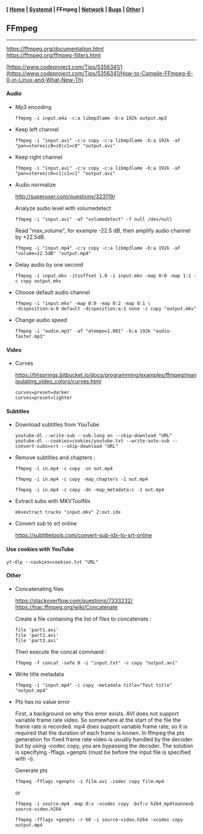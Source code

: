**[ [Home](00-Home.html) | [Systemd](01-Systemd.html) | FFmpeg | [Network](03-Network.html) | [Bugs](04-Bugs.html) | [Other](99-Other.html) ]**

## FFmpeg

---

https://ffmpeg.org/documentation.html  
https://ffmpeg.org/ffmpeg-filters.html  

[https://www.codeproject.com/Tips/5356341/](https://www.codeproject.com/Tips/5356341/How-to-Compile-FFmpeg-6-0-in-Linux-and-What-New-Th)  



#### Audio

* Mp3 encoding

    ```
    ffmpeg -i input.m4a -c:a libmp3lame -b:a 192k output.mp3
    ```
* Keep left channel
    ```
    ffmpeg -i "input.avi" -c:v copy -c:a libmp3lame -b:a 192k -af "pan=stereo|c0=c0|c1=c0" "output.avi"
    ```
* Keep right channel
    ```
    ffmpeg -i "input.avi" -c:v copy -c:a libmp3lame -b:a 192k -af "pan=stereo|c0=c1|c1=c1" "output.avi"
    ```
* Audio normalize

    http://superuser.com/questions/323119/

    Analyze audio level with volumedetect
    
    ```
    ffmpeg -i "input.avi" -af "volumedetect" -f null /dev/null
    ```
    
    Read "max_volume", for example -22.5 dB, then amplify audio channel by +22.5dB.
    
    ```
    ffmpeg -i "input.mp4" -c:v copy -c:a libmp3lame -b:a 192k -af "volume=22.5dB" "output.mp4"
    ```
    
* Delay audio by one second

    ```
    ffmpeg -i input.mkv -itsoffset 1.0 -i input.mkv -map 0:0 -map 1:1 -c copy output.mkv
    ```
    
* Choose default audio channel

    ```
    ffmpeg -i "input.mkv" -map 0:0 -map 0:2 -map 0:1 \
    -disposition:a:0 default -disposition:a:1 none -c copy "output.mkv"
    ```
    
* Change audio speed

    ```
    ffmpeg -i "audio.mp3" -af "atempo=1.001" -b:a 192k "audio-faster.mp3"
    ```



#### Video

* Curves
    
    https://hhsprings.bitbucket.io/docs/programming/examples/ffmpeg/manipulating_video_colors/curves.html
    
    ```
    curves=preset=darker
    curves=preset=lighter
    ```



#### Subtitles

* Download subtitles from YouTube
    ```
    youtube-dl --write-sub --sub-lang en --skip-download "URL"
    youtube-dl --cookies=cookies/youtube.txt --write-auto-sub --convert-subs=srt --skip-download "URL"
    ```
* Remove subtitles and chapters :
    ```
    ffmpeg -i in.mp4 -c copy -sn out.mp4
    ```
    ```
    ffmpeg -i in.mp4 -c copy -map_chapters -1 out.mp4
    ```
    ```
    ffmpeg -i in.mp4 -c copy -dn -map_metadata:c -1 out.mp4
    ```
* Extract subs with MKVToolNix
    ```
    mkvextract tracks "input.mkv" 2:out.idx
    ```
* Convert sub to srt online

    https://subtitletools.com/convert-sub-idx-to-srt-online



#### Use cookies with YouTube

    yt-dlp --cookies=cookies.txt "URL"



#### Other

* Concatenating files
    
    https://stackoverflow.com/questions/7333232/  
    https://trac.ffmpeg.org/wiki/Concatenate

    Create a file containing the list of files to concatenate :
    
    ```
    file 'part1.avi'
    file 'part2.avi'
    file 'part3.avi'
    ``` 

    Then execute the concat command :

    ```
    ffmpeg -f concat -safe 0 -i "input.txt" -c copy "output.avi"
    ```

* Write title metadata
    
    ```
    ffmpeg -i "input.mp4" -c copy -metadata title="Test title" "output.mp4"
    ```

* Pts has no value error

    First, a background on why this error exists.
    AVI does not support variable frame rate video.
    So somewhere at the start of the file the frame rate is recorded.
    mp4 does support variable frame rate, so it is required that
    the duration of each frame is known. In ffmpeg the pts generation
    for fixed frame rate video is usually handled by the decoder.
    but by using -codec copy, you are bypassing the decoder.
    The solution is specifying -fflags +genpts (must be before
    the input file is specified with -i).

    Generate pts
    ```
    ffmpeg -fflags +genpts -i film.avi -codec copy film.mp4
    ```
    or
    ```
    ffmpeg -i source.mp4 -map 0:v -vcodec copy -bsf:v h264_mp4toannexb source-video.h264

    ffmpeg -fflags +genpts -r 60 -i source-video.h264 -vcodec copy output.mp4
    ```



<!--

* Obtenir des informations sur le fichier

    ffprobe -v quiet -show_format -show_streams "input.avi"

* Créer un extrait de 1 min à partir de 2 min du début

    ffmpeg -ss 00:02:00 -i "input.avi" -t 00:01:00 -c copy "output.avi"

* Copier un extrait de 1 min avec uniquement la vidéo

    ffmpeg -ss 00:02:00 -i "input.avi" -t 00:01:00 -map 0:0 -c copy "output.avi"

* Copier un extrait de 1 min avec uniquement l'audio

    ffmpeg -ss 00:02:00  -i "input.avi" -t 00:01:00 -map 0:1 -c copy "output.avi"

#### Audio

* Filtrer l'audio :

    ffmpeg -i "input.mp4" -c:v copy -af "highpass=f=100" "output.mp4"

#### Images

    On peut modifier les options de VLC pour qu'il utilise une numérotation séquencielle.
    Dans Options/Préférences, Video, cocher la case "Numérotation séquentielle".

* 2x2 images, chacune de 333px de large :

    ffmpeg -i "vlcsnap-%05d.png" -vf "scale=333:-1,tile=2x2" "output.png"

* 3x3 images, chacune de 111px de large :

    ffmpeg -i "vlcsnap-%05d.png" -vf "scale=111:-1,tile=3x3" "output.png"

    "%05d" signifie, un nombre de 5 chiffres, par exemple vlcsnap-00001.png.

    A noter que les images doivent être consécutives,
    exemple pic-001.png, pic-002.png, pic-003.png etc...

* Créer automatiquement à partir d'une série de captures d'écran :

    ffmpeg -i "input.avi" -frames 1 -vf "select=not(mod(n\,7600)),scale=111:-1,tile=4x4" "output.png"

#### Other

* Créer une capture d'écran toutes les 5 minutes :

    ffmpeg -i "input.avi" -vf fps=1/300 "pic-%03d.png"

    (300 = 5 x 60 secondes)

* Appliquer le même traitement sur une série d'images :

    ffmpeg -y -i "input-%03d.png" -vf "scale=666:-1" "output-%03d.png"

* Concatenating files

    concat VOB files      
    copy /b *.vob output.vob
    cat file*.vob > Allfiles.vob

* Enregistrer un flux en direct

    ffmpeg -i http://live.francetv.fr/simulcast/France_3/hls_v1/index.m3u8 \
    -bsf:a aac_adtstoasc -c:a copy -c:v copy output.mp4

* Utiliser un preset

    ffmpeg -i "input.mp4" -preset ultrafast -crf 18 "output.mp4"
    ffmpeg -i "input.mp4" -preset slow -crf 18 "output.mp4"

    Le preset détermine la compression et par conséquent la qualité et la taille du fichier.
    La valeur par défaut est "médium". Les valeurs plus rapides sont fast, faster, veryfast,
    superfast, ultrafast. Les valeurs plus lents sont, slow, slower, veryslow, placebo.

* Upscale and unsharp with default values :

    ffmpeg -i input.mp4 -vf "scale=640:480:flags=lanczos,unsharp" output.mp4
    ffmpeg -i input.mp4 -vf "scale=640:480,unsharp" -sws_flags lanczos output.mp4

    For downscaling use Lanczosresize only
    For upscaling use Bicubicresize with 0.45 to 0.6 sharpening.    

* Diaporama

    ffmpeg -framerate 1/12 -i pic-%03d.png -c:v libx264 -r 25 -pix_fmt yuv420p out.mp4
    ffmpeg -i "vlcsnap-%05d.png" -vf "scale=-1:480,pad=640:480:154:0" "input-%05d.png"

    Add metadata :

    ffmpeg -i "input.avi" -c copy -metadata title="Le schpountz" "output.avi"
    ffmpeg -i "input.avi" -c copy -map_metadata -1 -metadata title="1938 - Le schpountz" -metadata comment="tt0030722" "output.avi"

    ffmpeg -i [INPUT] -aspect 4:3 -c copy [OUPTPUT]

    ffmpeg -ss 00:00:14 -i "D:/Films/Convert/1945 - Carmen-orig.mp4" \
    -deinterlace -b:v 1200k -vf hue=s=0,crop=704:566:0:2 "1945 - Carmen-orig.mp4"

    ffmpeg -i "D:/Films/Films 4-7/1935 - La Kermesse héroïque.avi" \
    -b:v 1000k -vf scale=720:576 "1935 - La Kermesse héroïque.avi"

    ffmpeg -t 01:51:20 -i "D:/Films Supprimer/1945 - La vie de boheme.ts" \
    -b:v 1000k -deinterlace -vf crop=530:566:91:2 -aspect 4:3

    ffmpeg -i "D:/Films/Convert/1929 - Adieu Mascotte.mp4" -preset ultrafast \
    -crf 22 -deinterlace -r 25 -vf crop=626:470:8:6 "1929 - Adieu Mascotte.mp4"

    ffmpeg -y -i "1934 - Caravane-orig.mp4" -preset slow -vsync 0 -crf 22 \
    -vf hue=s=0,crop=938:704:15:3,unsharp=3:3:0.4 -af highpass=f=100 "1934 - Caravane.mp4"

    ffmpeg -y -t 01:34:46 -i "D:/Films Selection/_1935 - L'École des cocottes.avi" -crf 18 \
    -preset slow -vsync 0 -vf hue=s=0,crop=680:544:14:14,unsharp=3:3:0.3 -b:a 256k \
    "1935 - L'École des cocottes-unsharp303.mp4"

    ffmpeg -y -t 01:29:54 -i "D:/Films Convert/1941 - Valet Maitre.mkv" -b:v 2000k \
    -preset slow -vsync 0 -vf hue=s=0,crop=710:568:0:0,unsharp=3:3:0.3 "1941 - Valet Maitre.mp4"

    "Too many packets buffered for output stream"

    -max_muxing_queue_size 1024

    ffmpeg -framerate 1/2 -loop 1 -t 1 -i NWL1.png -framerate 60 -loop 1 -t 1 -i NWL2.png -framerate 60 -loop 1 -t 1 -i NWL3.png -framerate 60 -loop 1 -t 1 -i NWL4.png -framerate 60 -loop 1 -t 1 -i NWL5.png -filter_complex "[1:v][0:v]blend=all_expr='A*(if(gte(T,0.5),1,T/0.5))+B*(1-(if(gte(T,0.5),1,T/0.5)))'[b1v]; [2:v][1:v]blend=all_expr='A*(if(gte(T,0.5),1,T/0.5))+B*(1-(if(gte(T,0.5),1,T/0.5)))'[b2v]; [3:v][2:v]blend=all_expr='A*(if(gte(T,0.5),1,T/0.5))+B*(1-(if(gte(T,0.5),1,T/0.5)))'[b3v]; [4:v][3:v]blend=all_expr='A*(if(gte(T,0.5),1,T/0.5))+B*(1-(if(gte(T,0.5),1,T/0.5)))'[b4v]; [0:v][b1v][1:v][b2v][2:v][b3v][3:v][b4v][4:v]concat=n=9:v=1:a=0,format=yuv420p,scale=480:270[vx]" -map "[vx]" -c:v libx264 -r 30 -pix_fmt yuv420p "EXfondu2.mp4"

    ffmpeg -i "video.mp4"  -i "audio.mp3" -c copy -shortest "output.mp4"

    youtube-dl --extract-audio --audio-format mp3 -l "https://www.youtube.com/watch?v=xN8Q75ov6A4"

* remux avi to mp4

    avi2raw.exe -v "D:\Films\Films 3-8\1936 - Topaze.avi" "1936 - Topaze.264"
    avi2raw.exe -a "D:\Films\Films 3-8\1936 - Topaze.avi" "1936 - Topaze.aac"
    ffmpeg -i "D:\Films\Films 3-8\1936 - Topaze.avi" -vn -c:a copy "1936 - Topaze.aac"
    mp4box.exe -add "1936 - Topaze.264" -fps 25 -add "1936 - Topaze.aac" "1936 - Topaze.mp4"
    ffmpeg -i input.mkv -itsoffset 1.0 -i input.mkv -map 0:0 -map 1:1 -c copy output.mkv   
    ffmpeg -ss 00:00:33.5 -i "D:\Downloads\Invitation.to.the.Waltz.1935.mkv" \
    -c copy -avoid_negative_ts 1 "D:\Downloads\1935 - Invitation to the Waltz.mkv"

* screenshot

    ffmpeg -ss 00:00:30 -i "D:\Films\Convert\1937 - Forfaiture-0.mkv" -vframes 1 -q:v 2 output.jpg

-->


